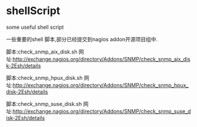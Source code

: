 shellScript
===========

some useful shell script


一些重要的shell 脚本,部分已经提交到nagios addon开源项目组中.


脚本:check_snmp_aix_disk.sh
网址:http://exchange.nagios.org/directory/Addons/SNMP/check_snmp_aix_disk-2Esh/details

脚本:check_snmp_hpux_disk.sh
网址:http://exchange.nagios.org/directory/Addons/SNMP/check_snmp_hpux_disk-2Esh/details

脚本:check_snmp_suse_disk.sh
网址:http://exchange.nagios.org/directory/Addons/SNMP/check_snmp_suse_disk-2Esh/details
